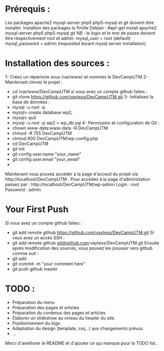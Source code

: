 # Prérequis :

Les packages apache2 mysql-server php5 php5-mysql et git doivent être installer.
Installion des packages la fimille Debian : #apt-get install apache2 mysql-server php5 php5-mysql git
NB : le login et le mot de passe doivent être réspectivement root et admin.
mysql_user = root (default)
mysql_password = admin (requested durant mysql server installation)


# Installation des sources :

1- Créez un répertoire sous /var/www/ et nommez le DevCampUTM
2- Maintenant clonez le projet :
- cd /var/www/DevCampUTM
si vous avez un compte github faites :
- git clone https://github.com/vaytess/DevCampUTM.git
3- Initialisez la base de données :
- mysql -u root -p
- mysql> create database wp2;
- mysql> quit
- mysql -u root -p wp2 < wp_db.sql
4- Permission et configuration de Git :
- chown www-data:www-data -R DevCampUTM
- chmod -R 755 DevCampUTM
- chmod 600 DevCampUTM/wp-config.php
- cd DevCampUTM
- git init
- git config user.name "your_name"
- git config user.email "your_email"
- 
Maintenant vous pouvez accéder à la page d'acceuil du projet via http://localhost/DevCampUTM . Pour accèdez à la page d'administation passez par : http://localhost/DevCampUTM/wp-admin
Login : root
Password : admin

# Your First Push

Si vous avez un compte github faites :
- git add remote github https://github.com/vaytess/DevCampUTM.git
Si vous avez un accès SSH :
- git add remote github git@github.com:vaytess/DevCampUTM.git
Ensuite après modification des sources, vous pouvez les pousser vers github comme suit :
- git add .
- git commit -m "your comment here"
- git push github master

# TODO :
- Préparation du menu
- Préparation des pages et articles
- Préparation du contenus des pages et articles
- Élaborer un slideshow au niveau du header du site.
- Positionnement du logo
- Adaptation du design (template, css,..) aux changements prévus.
- ...

Merci d'améliorer le README et d'ajouter ce qui manque pour la TODO list..

